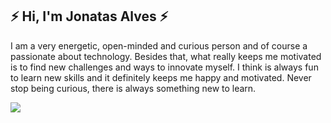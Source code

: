## ⚡ Hi, I'm Jonatas Alves ⚡  
I am a very energetic, open-minded and curious person and of course a passionate about technology. Besides that, what really keeps me motivated is to find new challenges and ways to innovate myself. I think is always fun to learn new skills and it definitely keeps me happy and motivated. Never stop being curious, there is always something new to learn.

![](https://komarev.com/ghpvc/?username=jonatadev&color=brightgreen)
